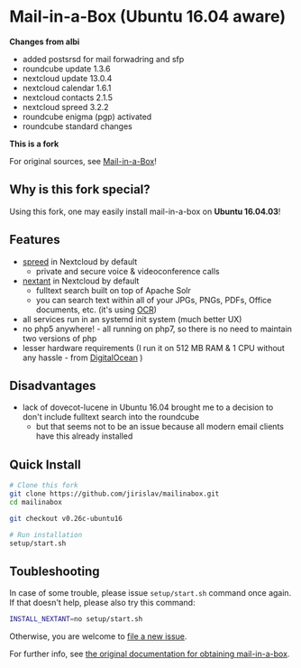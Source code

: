Mail-in-a-Box (Ubuntu 16.04 aware)
==================================

**Changes from albi**

* added postsrsd for mail forwadring and sfp
* roundcube update 1.3.6
* nextcloud update 13.0.4
* nextcloud calendar 1.6.1
* nextcloud contacts 2.1.5
* nextcloud spreed 3.2.2
* roundcube enigma (pgp) activated
* roundcube standard changes



**This is a fork**

For original sources, see [Mail-in-a-Box](https://github.com/mail-in-a-box/mailinabox)!

Why is this fork special?
-------------------------

Using this fork, one may easily install mail-in-a-box on **Ubuntu 16.04.03**!

Features
--------

* [spreed](https://nextcloud.com/webrtc/) in Nextcloud by default
    * private and secure voice & videoconference calls
* [nextant](https://github.com/nextcloud/nextant#nextant) in Nextcloud by default
    * fulltext search built on top of Apache Solr
	* you can search text within all of your JPGs, PNGs, PDFs, Office documents, etc. (it's using [OCR](https://en.wikipedia.org/wiki/Optical_character_recognition))
* all services run in an systemd init system (much better UX)
* no php5 anywhere! - all running on php7, so there is no need to maintain two versions of php
* lesser hardware requirements (I run it on 512 MB RAM & 1 CPU without any hassle - from [DigitalOcean](https://www.digitalocean.com/?refcode=210c1aeb22bb&utm_campaign=Referral_Invite&utm_medium=Referral_Program&utm_source=CopyPaste) )

Disadvantages
-------------

* lack of dovecot-lucene in Ubuntu 16.04 brought me to a decision to don't include fulltext search into the roundcube
    * but that seems not to be an issue because all modern email clients have this already installed

Quick Install
-------------

```bash
# Clone this fork
git clone https://github.com/jirislav/mailinabox.git
cd mailinabox

git checkout v0.26c-ubuntu16

# Run installation
setup/start.sh
```

## Toubleshooting

In case of some trouble, please issue `setup/start.sh` command once again. If that doesn't help, please also try this command:
```bash
INSTALL_NEXTANT=no setup/start.sh
```

Otherwise, you are welcome to [file a new issue](https://github.com/jirislav/mailinabox/issues/new).

For further info, see [the original documentation for obtaining mail-in-a-box](https://mailinabox.email/guide.html).
